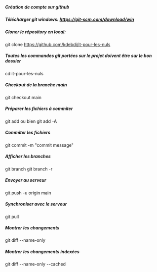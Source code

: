##### Création de compte sur github
##### Télécharger git windows: https://git-scm.com/download/win

##### Cloner le répository en local: 
git clone https://github.com/kdebdi/it-pour-les-nuls

##### Toutes les commandes git portées sur le projet doivent être sur le bon dossier
cd it-pour-les-nuls

##### Checkout de la branche main
git checkout main

##### Préparer les fichiers à commiter
git add <file> ou bien git add -A

##### Commiter les fichiers
git commit -m "commit message"

##### Afficher les branches
git branch
git branch -r

##### Envoyer au serveur
git push -u origin main

##### Synchroniser avec le serveur
git pull

##### Montrer les changements
git diff --name-only

##### Montrer les changements indexées
git diff --name-only --cached